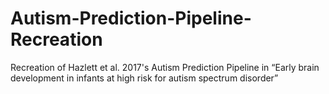 # Autism-Prediction-Pipeline-Recreation
Recreation of Hazlett et al. 2017's Autism Prediction Pipeline in “Early brain development in infants at high risk for autism spectrum disorder” 
